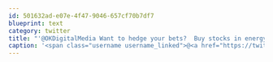 ```yaml
---
id: 501632ad-e07e-4f47-9046-657cf70b7df7
blueprint: text
category: twitter
title: "'@OKDigitalMedia Want to hedge your bets?  Buy stocks in energy companies.  They are all publicly traded and issue divds."
caption: '<span class="username username_linked">@<a href="https://twitter.com/OKDigitalMedia" title="John Thiessen">OKDigitalMedia</a></span> Want to hedge your bets?  Buy stocks in energy companies.  They are all publicly traded and issue divds.'
---
```

